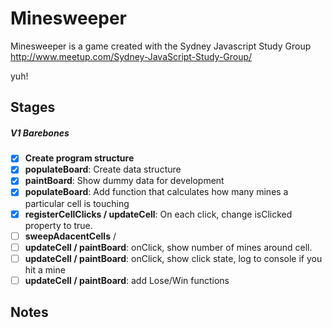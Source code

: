 # Minesweeper

Minesweeper is a game created with the Sydney Javascript Study Group http://www.meetup.com/Sydney-JavaScript-Study-Group/

yuh!

## Stages

##### V1 Barebones

- [x] **Create program structure**
- [x] **populateBoard**: Create data structure
- [x] **paintBoard**: Show dummy data for development
- [x] **populateBoard**: Add function that calculates how many mines a particular cell is touching
- [x] **registerCellClicks / updateCell**: On each click, change isClicked property to true. 
- [ ] **sweepAdacentCells** / 
- [ ] **updateCell / paintBoard**: onClick, show number of mines around cell.
- [ ] **updateCell / paintBoard**: onClick, show click state, log to console if you hit a mine
- [ ] **updateCell / paintBoard**: add Lose/Win functions 

## Notes

# 



